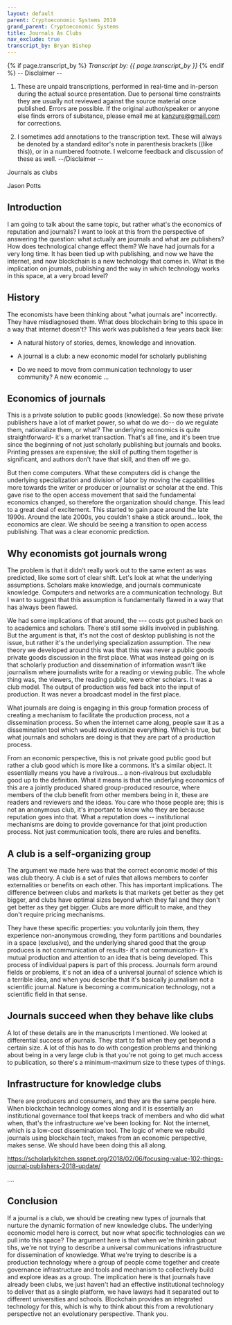 ```yaml
---
layout: default
parent: Cryptoeconomic Systems 2019
grand_parent: Cryptoeconomic Systems
title: Journals As Clubs
nav_exclude: true
transcript_by: Bryan Bishop
---
```


{% if page.transcript_by %} <i>Transcript by:
{{ page.transcript_by }}</i> {% endif %} -- Disclaimer --

1.  These are unpaid transcriptions, performed in real-time and
    in-person during the actual source presentation. Due to personal
    time constraints they are usually not reviewed against the source
    material once published. Errors are possible. If the original
    author/speaker or anyone else finds errors of substance, please
    email me at kanzure@gmail.com for corrections.

2.  I sometimes add annotations to the transcription text. These will
    always be denoted by a standard editor's note in parenthesis
    brackets ((like this)), or in a numbered footnote. I welcome
    feedback and discussion of these as well. --/Disclaimer --

Journals as clubs

Jason Potts

## Introduction

I am going to talk about the same topic, but rather what's the economics
of reputation and journals? I want to look at this from the perspective
of answering the question: what actually are journals and what are
publishers? How does technological change effect them? We have had
journals for a very long time. It has been tied up with publishing, and
now we have the internet, and now blockchain is a new technology that
comes in. What is the implication on journals, publishing and the way in
which technology works in this space, at a very broad level?

## History

The economists have been thinking about "what journals are" incorrectly.
They have misdiagnosed them. What does blockchain bring to this space in
a way that internet doesn't? This work was published a few years back
like:

- A natural history of stories, demes, knowledge and innovation.

- A journal is a club: a new economic model for scholarly publishing

- Do we need to move from communication technology to user community? A
  new economic ...

## Economics of journals

This is a private solution to public goods (knowledge). So now these
private publishers have a lot of market power, so what do we do-- do we
regulate them, nationalize them, or what? The underlying economics is
quite straightforward- it's a market transaction. That's all fine, and
it's been true since the beginning of not just scholarly publishing but
journals and books. Printing presses are expensive; the skill of putting
them together is significant, and authors don't have that skill, and
then off we go.

But then come computers. What these computers did is change the
underlying specialization and division of labor by moving the
capabilities more towards the writer or producer or journalist or
scholar at the end. This gave rise to the open access movement that said
the fundamental economics changed, so therefore the organization should
change. This lead to a great deal of excitement. This started to gain
pace around the late 1990s. Around the late 2000s, you couldn't shake a
stick around... look, the economics are clear. We should be seeing a
transition to open access publishing. That was a clear economic
prediction.

## Why economists got journals wrong

The problem is that it didn't really work out to the same extent as was
predicted, like some sort of clear shift. Let's look at what the
underlying assumptions. Scholars make knowledge, and journals
communicate knowledge. Computers and networks are a communication
technology. But I want to suggest that this assumption is fundamentally
flawed in a way that has always been flawed.

We had some implications of that around, the --- costs got pushed back
on to academics and scholars. There's still some skills involved in
publishing. But the argument is that, it's not the cost of desktop
publishing is not the issue, but rather it's the underlying
specialization assumption. The new theory we developed around this was
that this was never a public goods private goods discussion in the first
place. What was instead going on is that scholarly production and
dissemination of information wasn't like journalism where journalists
write for a reading or viewing public. The whole thing was, the viewers,
the reading public, were other scholars. It was a club model. The output
of production was fed back into the input of production. It was never a
broadcast model in the first place.

What journals are doing is engaging in this group formation process of
creating a mechanism to facilitate the production process, not a
dissemination process. So when the internet came along, people saw it as
a dissemination tool which would revolutionize everything. Which is
true, but what journals and scholars are doing is that they are part of
a production process.

From an economic perspective, this is not private good public good but
rather a club good which is more like a commons. It's a similar object.
It essentially means you have a rivalrous... a non-rivalrous but
excludable good up to the definition. What it means is that the
underlying economics of this are a jointly produced shared
group-produced resource, where members of the club benefit from other
members being in it, these are readers and reviewers and the ideas. You
care who those people are; this is not an anonymous club, it's important
to know who they are because reputation goes into that. What a
reputation does -- institutional mechanisms are doing to provide
governance for that joint production process. Not just communication
tools, there are rules and benefits.

## A club is a self-organizing group

The argument we made here was that the correct economic model of this
was club theory. A club is a set of rules that allows members to confer
externalities or benefits on each other. This has important
implications. The difference between clubs and markets is that markets
get better as they get bigger, and clubs have optimal sizes beyond which
they fail and they don't get better as they get bigger. Clubs are more
difficult to make, and they don't require pricing mechanisms.

They have these specific properties: you voluntarily join them, they
experience non-anonymous crowding, they form partitions and boundaries
in a space (exclusive), and the underlying shared good that the group
produces is not communication of results- it's not communication- it's
mutual production and attention to an idea that is being developed. This
process of individual papers is part of this process. Journals form
around fields or problems, it's not an idea of a universal journal of
science which is a terrible idea, and when you describe that it's
basically journalism not a scientific journal. Nature is becoming a
communication technology, not a scientific field in that sense.

## Journals succeed when they behave like clubs

A lot of these details are in the manuscripts I mentioned. We looked at
differential success of journals. They start to fail when they get
beyond a certain size. A lot of this has to do with congestion problems
and thinking about being in a very large club is that you're not going
to get much access to publication, so there's a minimum-maximum size to
these types of things.

## Infrastructure for knowledge clubs

There are producers and consumers, and they are the same people here.
When blockchain technology comes along and it is essentially an
institutional governance tool that keeps track of members and who did
what when, that's the infrastructure we've been looking for. Not the
internet, which is a low-cost dissemination tool. The logic of where we
rebuild journals using blockchain tech, makes from an economic
perspective, makes sense. We should have been doing this all along.

<https://scholarlykitchen.sspnet.org/2018/02/06/focusing-value-102-things-journal-publishers-2018-update/>

....

## Conclusion

If a journal is a club, we should be creating new types of journals that
nurture the dynamic formation of new knowledge clubs. The underlying
economic model here is correct, but now what specific technologies can
we pull into this space? The argument here is that when we're thinkin
gabout tihs, we're not trying to describe a universal communications
infrastructure for dissemination of knowledge. What we're trying to
describe is a production technology where a group of people come
together and create governance infrastructure and tools and mechanism to
collectively build and explore ideas as a group. The implication here is
that journals have already been clubs, we just haven't had an effective
institutional technology to deliver that as a single platform, we have
laways had it separated out to different universities and schools.
Blockchain provides an integrated technology for this, which is why to
think about this from a revolutionary perspective not an evolutionary
perspective. Thank you.
